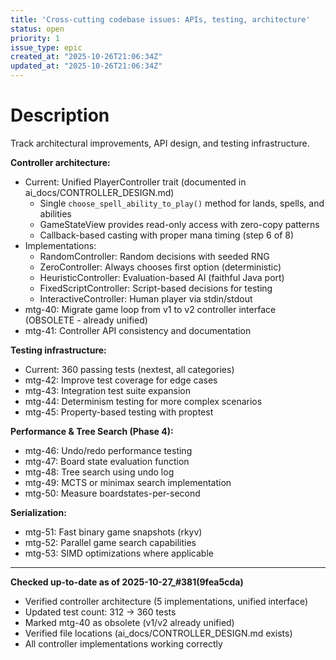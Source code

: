 ```yaml
---
title: 'Cross-cutting codebase issues: APIs, testing, architecture'
status: open
priority: 1
issue_type: epic
created_at: "2025-10-26T21:06:34Z"
updated_at: "2025-10-26T21:06:34Z"
---
```


# Description

Track architectural improvements, API design, and testing infrastructure.

**Controller architecture:**
- Current: Unified PlayerController trait (documented in ai_docs/CONTROLLER_DESIGN.md)
  - Single `choose_spell_ability_to_play()` method for lands, spells, and abilities
  - GameStateView provides read-only access with zero-copy patterns
  - Callback-based casting with proper mana timing (step 6 of 8)
- Implementations:
  - RandomController: Random decisions with seeded RNG
  - ZeroController: Always chooses first option (deterministic)
  - HeuristicController: Evaluation-based AI (faithful Java port)
  - FixedScriptController: Script-based decisions for testing
  - InteractiveController: Human player via stdin/stdout
- mtg-40: Migrate game loop from v1 to v2 controller interface (OBSOLETE - already unified)
- mtg-41: Controller API consistency and documentation

**Testing infrastructure:**
- Current: 360 passing tests (nextest, all categories)
- mtg-42: Improve test coverage for edge cases
- mtg-43: Integration test suite expansion
- mtg-44: Determinism testing for more complex scenarios
- mtg-45: Property-based testing with proptest

**Performance & Tree Search (Phase 4):**
- mtg-46: Undo/redo performance testing
- mtg-47: Board state evaluation function
- mtg-48: Tree search using undo log
- mtg-49: MCTS or minimax search implementation
- mtg-50: Measure boardstates-per-second

**Serialization:**
- mtg-51: Fast binary game snapshots (rkyv)
- mtg-52: Parallel game search capabilities
- mtg-53: SIMD optimizations where applicable

---
**Checked up-to-date as of 2025-10-27_#381(9fea5cda)**
- Verified controller architecture (5 implementations, unified interface)
- Updated test count: 312 → 360 tests
- Marked mtg-40 as obsolete (v1/v2 already unified)
- Verified file locations (ai_docs/CONTROLLER_DESIGN.md exists)
- All controller implementations working correctly
